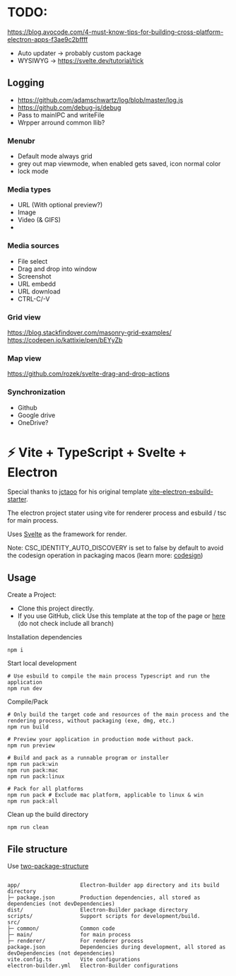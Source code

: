 # TODO:

https://blog.avocode.com/4-must-know-tips-for-building-cross-platform-electron-apps-f3ae9c2bffff

-   Auto updater -> probably custom package
-   WYSIWYG -> https://svelte.dev/tutorial/tick

## Logging

-   https://github.com/adamschwartz/log/blob/master/log.js
-   https://github.com/debug-js/debug
-   Pass to mainIPC and writeFile
-   Wrpper arround common llib?

### Menubr

-   Default mode always grid
-   grey out map viewmode, when enabled gets saved, icon normal color
-   lock mode

### Media types

-   URL (With optional preview?)
-   Image
-   Video (& GIFS)
-

### Media sources

-   File select
-   Drag and drop into window
-   Screenshot
-   URL embedd
-   URL download
-   CTRL-C/-V

### Grid view

https://blog.stackfindover.com/masonry-grid-examples/
https://codepen.io/kattixie/pen/bEYyZb

### Map view

https://github.com/rozek/svelte-drag-and-drop-actions

### Synchronization

-   Github
-   Google drive
-   OneDrive?

# ⚡ Vite + TypeScript + Svelte + Electron

Special thanks to [jctaoo](https://github.com/jctaoo) for his original template [vite-electron-esbuild-starter](https://github.com/jctaoo/vite-electron-esbuild-starter).

The electron project stater using vite for renderer process and esbuild / tsc for main process.

Uses [Svelte](https://svelte.dev/) as the framework for render.

Note: CSC_IDENTITY_AUTO_DISCOVERY is set to false by default to avoid the codesign operation in packaging macos (learn more: [codesign](https://www.electron.build/code-signing))

## Usage

Create a Project:

-   Clone this project directly.
-   If you use GitHub, click Use this template at the top of the page or [here](https://github.com/vanjmali/vite-typescript-svelte-electron/generate) (do not check include all branch)

Installation dependencies

```shell
npm i
```

Start local development

```shell
# Use esbuild to compile the main process Typescript and run the application
npm run dev
```

Compile/Pack

```shell
# Only build the target code and resources of the main process and the rendering process, without packaging (exe, dmg, etc.)
npm run build

# Preview your application in production mode without pack.
npm run preview

# Build and pack as a runnable program or installer
npm run pack:win
npm run pack:mac
npm run pack:linux

# Pack for all platforms
npm run pack # Exclude mac platform, applicable to linux & win
npm run pack:all
```

Clean up the build directory

```shell
npm run clean
```

## File structure

Use [two-package-structure](https://www.electron.build/tutorials/two-package-structure)

```

app/                   Electron-Builder app directory and its build directory
├─ package.json        Production dependencies, all stored as dependencies (not devDependencies)
dist/                  Electron-Builder package directory
scripts/               Support scripts for development/build.
src/
├─ common/             Common code
├─ main/               for main process
├─ renderer/           For renderer process
package.json           Dependencies during development, all stored as devDependencies (not dependencies)
vite.config.ts         Vite configurations
electron-builder.yml   Electron-Builder configurations

```
